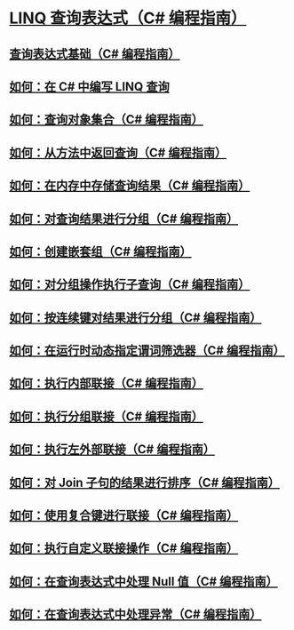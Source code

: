 # [LINQ 查询表达式（C# 编程指南）](index.md)
## [查询表达式基础（C# 编程指南）](query-expression-basics.md)
## [如何：在 C# 中编写 LINQ 查询](how-to-write-linq-queries.md)
## [如何：查询对象集合（C# 编程指南）](how-to-query-a-collection-of-objects.md)
## [如何：从方法中返回查询（C# 编程指南）](how-to-return-a-query-from-a-method.md)
## [如何：在内存中存储查询结果（C# 编程指南）](how-to-store-the-results-of-a-query-in-memory.md)
## [如何：对查询结果进行分组（C# 编程指南）](how-to-group-query-results.md)
## [如何：创建嵌套组（C# 编程指南）](how-to-create-a-nested-group.md)
## [如何：对分组操作执行子查询（C# 编程指南）](how-to-perform-a-subquery-on-a-grouping-operation.md)
## [如何：按连续键对结果进行分组（C# 编程指南）](how-to-group-results-by-contiguous-keys.md)
## [如何：在运行时动态指定谓词筛选器（C# 编程指南）](how-to-dynamically-specify-predicate-filters-at-runtime.md)
## [如何：执行内部联接（C# 编程指南）](how-to-perform-inner-joins.md)
## [如何：执行分组联接（C# 编程指南）](how-to-perform-grouped-joins.md)
## [如何：执行左外部联接（C# 编程指南）](how-to-perform-left-outer-joins.md)
## [如何：对 Join 子句的结果进行排序（C# 编程指南）](how-to-order-the-results-of-a-join-clause.md)
## [如何：使用复合键进行联接（C# 编程指南）](how-to-join-by-using-composite-keys.md)
## [如何：执行自定义联接操作（C# 编程指南）](how-to-perform-custom-join-operations.md)
## [如何：在查询表达式中处理 Null 值（C# 编程指南）](how-to-handle-null-values-in-query-expressions.md)
## [如何：在查询表达式中处理异常（C# 编程指南）](how-to-handle-exceptions-in-query-expressions.md)
